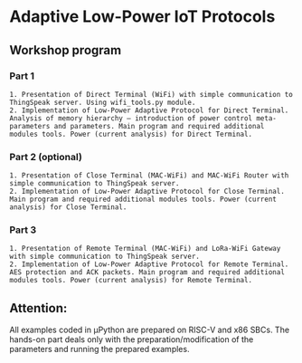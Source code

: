 # Adaptive Low-Power IoT Protocols
## Workshop program
### Part 1
    1. Presentation of Direct Terminal (WiFi) with simple communication to ThingSpeak server. Using wifi_tools.py module.
    2. Implementation of Low-Power Adaptive Protocol for Direct Terminal. Analysis of memory hierarchy – introduction of power control meta-parameters and parameters. Main program and required additional modules tools. Power (current analysis) for Direct Terminal.
### Part 2 (optional)
    1. Presentation of Close Terminal (MAC-WiFi) and MAC-WiFi Router with simple communication to ThingSpeak server. 
    2. Implementation of Low-Power Adaptive Protocol for Close Terminal. Main program and required additional modules tools. Power (current analysis) for Close Terminal.
### Part 3
    1. Presentation of Remote Terminal (MAC-WiFi) and LoRa-WiFi Gateway with simple communication to ThingSpeak server. 
    2. Implementation of Low-Power Adaptive Protocol for Remote Terminal. AES protection and ACK packets. Main program and required additional modules tools. Power (current analysis) for Remote Terminal.

## Attention:
All examples coded in µPython are prepared on RISC-V and x86 SBCs. The hands-on part deals only with the preparation/modification of the parameters and running the prepared examples.
